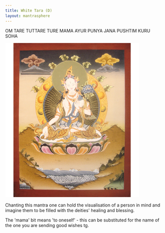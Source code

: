 ```yaml
---        
title: White Tara (D)  
layout: mantrasphere        
---        
```

        
OM TARE TUTTARE TURE MAMA AYUR PUNYA JANA PUSHTIM KURU SOHA  

<img src="/assets/images/mantrasphere/white_tara_thangka_2.jpg" alt="" width="429" height="494" />  

Chanting this mantra one can hold the visualisation of a person in mind and imagine them to be filled with the deities' healing and blessing.  

The 'mama' bit means 'to oneself' - this can be substituted for the name of the one you are sending good wishes tg.  

